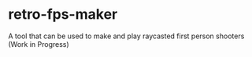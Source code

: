 # retro-fps-maker
A tool that can be used to make and play raycasted first person shooters (Work in Progress)
